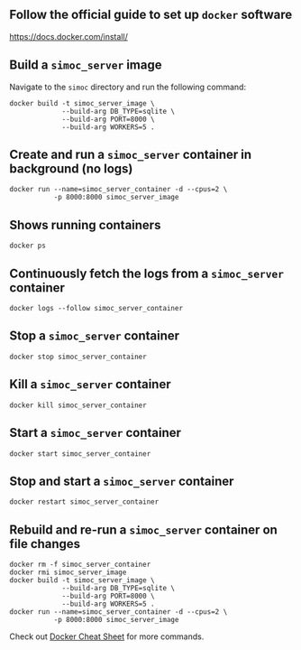 ## Follow the official guide to set up `docker` software

https://docs.docker.com/install/

## Build a `simoc_server` image

Navigate to the `simoc` directory and run the following command:

```
docker build -t simoc_server_image \
             --build-arg DB_TYPE=sqlite \
             --build-arg PORT=8000 \
             --build-arg WORKERS=5 .
```

## Create and run a `simoc_server` container in background (no logs)

```
docker run --name=simoc_server_container -d --cpus=2 \
           -p 8000:8000 simoc_server_image
```

## Shows running containers

```
docker ps
```

## Continuously fetch the logs from a `simoc_server` container

```
docker logs --follow simoc_server_container
```

## Stop a `simoc_server` container

```
docker stop simoc_server_container
```

## Kill a `simoc_server` container

```
docker kill simoc_server_container
```

## Start a `simoc_server` container

```
docker start simoc_server_container
```

## Stop and start a `simoc_server` container

```
docker restart simoc_server_container
```

## Rebuild and re-run a `simoc_server` container on file changes

```
docker rm -f simoc_server_container
docker rmi simoc_server_image
docker build -t simoc_server_image \
             --build-arg DB_TYPE=sqlite \
             --build-arg PORT=8000 \
             --build-arg WORKERS=5 .
docker run --name=simoc_server_container -d --cpus=2 \
           -p 8000:8000 simoc_server_image
```

Check out [Docker Cheat Sheet](https://github.com/wsargent/docker-cheat-sheet) for more commands.
